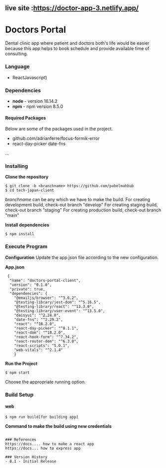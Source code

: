 ## live site :https://doctor-app-3.netlify.app/
# Doctors Portal
Dental clinic app where patient and doctors both's life would be easier because this app helps to book schedule and provide available time of consulting.

### Language
- ReactJavascript)


### Dependencies
- **node** - version 16.14.2
- **npm** - npm version 8.5.0

#### Required Packages
Below are some of the packages used in the project.
 * github.com/adrianferre/focus-formik-error
 * react-day-picker date-fns
 
…

### Installing
**Clone the repository**
```
$ git clone -b <branchname> https://github.com/pabelmahbub
$ cd tech-japan-client
```
*branchname* can be any which we have to make the build.
For creating development build, check-out branch "develop"
For creating staging build, check-out branch "staging"
For creating production build, check-out branch "main"

**Install dependencies**
```
$ npm install
```
### Execute Program

**Configuration**
Update the app.json file according to the new configuration.

**App.json**
```
 {
  "name": "doctors-portal-client",
  "version": "0.1.0",
  "private": true,
  "dependencies": {
    "@emailjs/browser": "^3.6.2",
    "@testing-library/jest-dom": "^5.16.5",
    "@testing-library/react": "^13.3.0",
    "@testing-library/user-event": "^13.5.0",
    "daisyui": "^2.24.0",
    "date-fns": "^2.29.2",
    "react": "^18.2.0",
    "react-day-picker": "^8.1.1",
    "react-dom": "^18.2.0",
    "react-hook-form": "^7.34.2",
    "react-router-dom": "^6.3.0",
    "react-scripts": "5.0.1",
    "web-vitals": "^2.1.4"
    }
 ```
 **Run the Project**
```
$ npm start
```
Choose the appropriate running option.

### Build Setup
#### web
```
$ npm run build[for building app]
```

**Command to make the build using new credentials**
```

### References
https://docs.... how to make a react app
https://docs... how to express app

### Version History
- 0.1 - Initial Release






